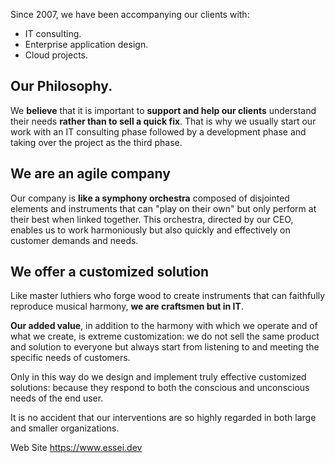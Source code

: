Since 2007, we have been accompanying our clients with:

- IT consulting.
- Enterprise application design.
- Cloud projects.


## Our Philosophy.
We **believe** that it is important to **support and help our clients** understand their needs **rather than to sell a quick fix**. That is why we usually start our work with an IT consulting phase followed by a development phase and taking over the project as the third phase.


## We are an agile company

Our company is **like a symphony orchestra** composed of disjointed elements and instruments that can "play on their own" but only perform at their best when linked together.
This orchestra, directed by our CEO, enables us to work harmoniously but also quickly and effectively on customer demands and needs.


## We offer a customized solution

Like master luthiers who forge wood to create instruments that can faithfully reproduce musical harmony, **we are craftsmen but in IT**.

**Our added value**, in addition to the harmony with which we operate and of what we create, is extreme customization: we do not sell the same product and solution to everyone but always start from listening to and meeting the specific needs of customers.

Only in this way do we design and implement truly effective customized solutions: because they respond to both the conscious and unconscious needs of the end user.

It is no accident that our interventions are so highly regarded in both large and smaller organizations.

Web Site
https://www.essei.dev

